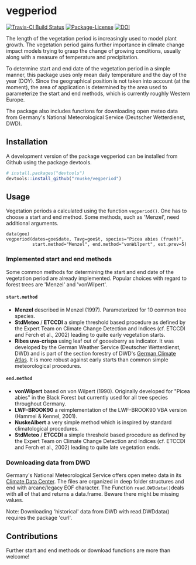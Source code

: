 # vegperiod

[![Travis-CI Build Status](https://travis-ci.org/rnuske/vegperiod.svg?branch=master)](https://travis-ci.org/rnuske/vegperiod) 
[![Package-License](http://img.shields.io/badge/license-GPL--3-brightgreen.svg?style=flat)](http://www.gnu.org/licenses/gpl-3.0.html) 
[![DOI](https://zenodo.org/badge/DOI/10.5281/zenodo.1466541.svg)](https://doi.org/10.5281/zenodo.1466541)


The length of the vegetation period is increasingly used to model plant growth. The vegetation period gains further importance in climate change impact models trying to grasp the change of growing conditions, usually along with a measure of temperature and precipitation.

To determine start and end date of the vegetation period in a simple manner, this package uses only mean daily temperature and the day of the year (DOY). Since the geographical position is not taken into account (at the moment), the area of application is determined by the area used to parameterize the start and end methods, which is currently roughly Western Europe.

The package also includes functions for downloading open meteo data from Germany's National Meteorological Service (Deutscher Wetterdienst, DWD).


## Installation
A development version of the package vegperiod can be installed from Github using the package devtools.

```r
# install.packages("devtools")
devtools::install_github("rnuske/vegperiod")
```

## Usage
Vegetation periods a calculated using the function `vegperiod()`.  One has to choose a start and end method. Some methods, such as 'Menzel', need additional arguments.

```
data(goe)
vegperiod(dates=goe$date, Tavg=goe$t, species="Picea abies (frueh)",
          start.method="Menzel", end.method="vonWilpert", est.prev=5)
```

### Implemented start and end methods
Some common methods for determining the start and end date of the vegetation period are already implemented. Popular choices with regard to forest trees are 'Menzel' and 'vonWilpert'.

#### `start.method`
* **Menzel** described in Menzel (1997). Parameterized for 10 common tree 
species.
* **StdMeteo** / **ETCCDI** a simple threshold based procedure as defined by 
the Expert Team on Climate Change Detection and Indices (cf. ETCCDI and Ferch 
et al., 2002) leading to quite early vegetation starts.
* **Ribes uva-crispa** using leaf out of gooseberry as indicator. 
It was developed by the German Weather Service (Deutscher Wetterdienst, DWD) 
and is part of the section forestry of DWD's
[German Climate Atlas](http://www.dwd.de/EN/climate_environment/climateatlas/climateatlas_node.html).
It is more robust against early starts than common simple meteorological procedures.

#### `end.method`
* **vonWilpert** based on von Wilpert (1990). Originally developed for 
"Picea abies" in the Black Forest but currently used for all tree species 
throughout Germany.
* **LWF-BROOK90** a reimplementation of the LWF-BROOK90 VBA version 
(Hammel & Kennel, 2001).
* **NuskeAlbert** a very simple method which is inspired by standard 
climatological procedures.
* **StdMeteo** / **ETCCDI** a simple threshold based procedure as defined by 
the Expert Team on Climate Change Detection and Indices (cf. ETCCDI and Ferch 
et al., 2002) leading to quite late vegetation ends.

### Downloading data from DWD
Germany's National Meteorological Service offers open meteo data in its [Climate Data Center](https://www.dwd.de/EN/climate_environment/cdc/cdc.html).
The files are organized in deep folder structures and end with arcane/legacy EOF character. 
The Function `read.DWDdata()`deals with all of that and returns a data.frame. Beware there might be missing values.

Note: Downloading 'historical' data from DWD with read.DWDdata() requires the package 'curl'.


## Contributions
Further start and end methods or download functions are more than welcome! 
